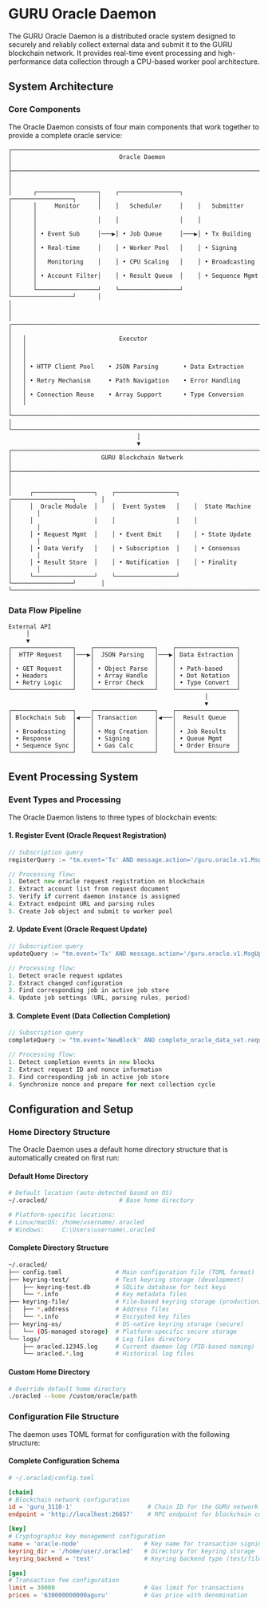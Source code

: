 # GURU Oracle Daemon

The GURU Oracle Daemon is a distributed oracle system designed to securely and reliably collect external data and submit it to the GURU blockchain network. It provides real-time event processing and high-performance data collection through a CPU-based worker pool architecture.

## System Architecture

### Core Components

The Oracle Daemon consists of four main components that work together to provide a complete oracle service:

```
┌─────────────────────────────────────────────────────────────────────────────┐
│                              Oracle Daemon                                  │
├─────────────────────────────────────────────────────────────────────────────┤
│                                                                             │
│      ┌─────────────────┐    ┌─────────────────┐    ┌─────────────────┐      │
│      │     Monitor     │    │   Scheduler     │    │   Submitter     │      │
│      │                 │    │                 │    │                 │      │
│      │ • Event Sub     │───▶│ • Job Queue     │───▶│ • Tx Building   │      │
│      │ • Real-time     │    │ • Worker Pool   │    │ • Signing       │      │
│      │   Monitoring    │    │ • CPU Scaling   │    │ • Broadcasting  │      │
│      │ • Account Filter│    │ • Result Queue  │    │ • Sequence Mgmt │      │
│      └─────────────────┘    └─────────────────┘    └─────────────────┘      │
│                                                                             │
│   ┌─────────────────────────────────────────────────────────────────────┐   │
│   │                          Executor                                   │   │
│   │                                                                     │   │
│   │ • HTTP Client Pool    • JSON Parsing       • Data Extraction        │   │
│   │ • Retry Mechanism     • Path Navigation    • Error Handling         │   │
│   │ • Connection Reuse    • Array Support      • Type Conversion        │   │
│   └─────────────────────────────────────────────────────────────────────┘   │
└─────────────────────────────────────────────────────────────────────────────┘
                                    │
                                    ▼
┌─────────────────────────────────────────────────────────────────────────────┐
│                         GURU Blockchain Network                             │
├─────────────────────────────────────────────────────────────────────────────┤
│                                                                             │
│     ┌─────────────────┐    ┌─────────────────┐    ┌─────────────────┐       │
│     │  Oracle Module  │    │  Event System   │    │  State Machine  │       │
│     │                 │    │                 │    │                 │       │
│     │ • Request Mgmt  │    │ • Event Emit    │    │ • State Update  │       │
│     │ • Data Verify   │    │ • Subscription  │    │ • Consensus     │       │
│     │ • Result Store  │    │ • Notification  │    │ • Finality      │       │
│     └─────────────────┘    └─────────────────┘    └─────────────────┘       │
└─────────────────────────────────────────────────────────────────────────────┘
```

### Data Flow Pipeline

```
External API
     │
     ▼
┌─────────────────┐    ┌─────────────────┐    ┌─────────────────┐
│  HTTP Request   │───▶│  JSON Parsing   │───▶│ Data Extraction │
│                 │    │                 │    │                 │
│ • GET Request   │    │ • Object Parse  │    │ • Path-based    │
│ • Headers       │    │ • Array Handle  │    │ • Dot Notation  │
│ • Retry Logic   │    │ • Error Check   │    │ • Type Convert  │
└─────────────────┘    └─────────────────┘    └─────────────────┘
                                                       │
                                                       ▼
┌─────────────────┐    ┌─────────────────┐    ┌─────────────────┐
│ Blockchain Sub  │◀───│ Transaction     │◀───│  Result Queue   │
│                 │    │                 │    │                 │
│ • Broadcasting  │    │ • Msg Creation  │    │ • Job Results   │
│ • Response      │    │ • Signing       │    │ • Queue Mgmt    │
│ • Sequence Sync │    │ • Gas Calc      │    │ • Order Ensure  │
└─────────────────┘    └─────────────────┘    └─────────────────┘
```

## Event Processing System

### Event Types and Processing

The Oracle Daemon listens to three types of blockchain events:

#### 1. Register Event (Oracle Request Registration)
```go
// Subscription query
registerQuery := "tm.event='Tx' AND message.action='/guru.oracle.v1.MsgRegisterOracleRequestDoc'"

// Processing flow:
1. Detect new oracle request registration on blockchain
2. Extract account list from request document
3. Verify if current daemon instance is assigned
4. Extract endpoint URL and parsing rules
5. Create Job object and submit to worker pool
```

#### 2. Update Event (Oracle Request Update)
```go
// Subscription query
updateQuery := "tm.event='Tx' AND message.action='/guru.oracle.v1.MsgUpdateOracleRequestDoc'"

// Processing flow:
1. Detect oracle request updates
2. Extract changed configuration
3. Find corresponding job in active job store
4. Update job settings (URL, parsing rules, period)
```

#### 3. Complete Event (Data Collection Completion)
```go
// Subscription query
completeQuery := "tm.event='NewBlock' AND complete_oracle_data_set.request_id EXISTS"

// Processing flow:
1. Detect completion events in new blocks
2. Extract request ID and nonce information
3. Find corresponding job in active job store
4. Synchronize nonce and prepare for next collection cycle
```

## Configuration and Setup

### Home Directory Structure

The Oracle Daemon uses a default home directory structure that is automatically created on first run:

#### Default Home Directory
```bash
# Default location (auto-detected based on OS)
~/.oracled/                    # Base home directory

# Platform-specific locations:
# Linux/macOS: /home/username/.oracled
# Windows:     C:\Users\username\.oracled
```

#### Complete Directory Structure
```bash
~/.oracled/
├── config.toml               # Main configuration file (TOML format)
├── keyring-test/             # Test keyring storage (development)
│   ├── keyring-test.db       # SQLite database for test keys
│   └── *.info                # Key metadata files
├── keyring-file/             # File-based keyring storage (production)
│   ├── *.address             # Address files
│   └── *.info                # Encrypted key files
├── keyring-os/               # OS-native keyring storage (secure)
│   └── (OS-managed storage)  # Platform-specific secure storage
└── logs/                     # Log files directory
    ├── oracled.12345.log     # Current daemon log (PID-based naming)
    └── oracled.*.log         # Historical log files
```

#### Custom Home Directory
```bash
# Override default home directory
./oracled --home /custom/oracle/path
```

### Configuration File Structure

The daemon uses TOML format for configuration with the following structure:

#### Complete Configuration Schema
```toml
# ~/.oracled/config.toml

[chain]
# Blockchain network configuration
id = 'guru_3110-1'                     # Chain ID for the GURU network
endpoint = 'http://localhost:26657'    # RPC endpoint for blockchain connection

[key]
# Cryptographic key management configuration
name = 'oracle-node'                  # Key name for transaction signing
keyring_dir = '/home/user/.oracled'   # Directory for keyring storage
keyring_backend = 'test'              # Keyring backend type (test/file/os)

[gas]
# Transaction fee configuration
limit = 30000                         # Gas limit for transactions
prices = '630000000000aguru'          # Gas price with denomination
```
